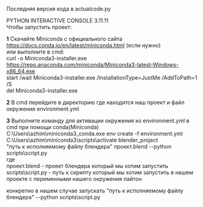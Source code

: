 Последняя версия кода в actualcode.py  
  

PYTHON INTERACTIVE CONSOLE 3.11.11  
Чтобы запустить проект:  

**1** Скачайте Miniconda c официального сайта https://docs.conda.io/en/latest/miniconda.html (если нужно)  
или выполните в cmd:  
curl -o Miniconda3-installer.exe https://repo.anaconda.com/miniconda/Miniconda3-latest-Windows-x86_64.exe  
    start /wait Miniconda3-installer.exe /InstallationType=JustMe /AddToPath=1 /S  
    del Miniconda3-installer.exe  
      
**2** В cmd перейдите в директорию где находится наш проект и файл окружения environment.yml   

**3** Выполните команду для активации окружения из environment.yml в cmd при помощи conda(Miniconda)  
C:\Users\azhim\miniconda3\_conda.exe env create -f environment.yml  
C:\Users\azhim\miniconda3\scripts\activate blender_project  
"путь к исполняемому файлу блендера" проект.blend --python scripts\script.py  
где  
    проект.blend - проект блендера который мы хотим запустить  
    scripts\script.py - путь к скрипту который мы хотим запустить в нашем проекте с переменными нашего окружения пайтон  

конкретно в нашем случае запускать
	"путь к исполняемому файлу блендера" --python scripts\script.py
